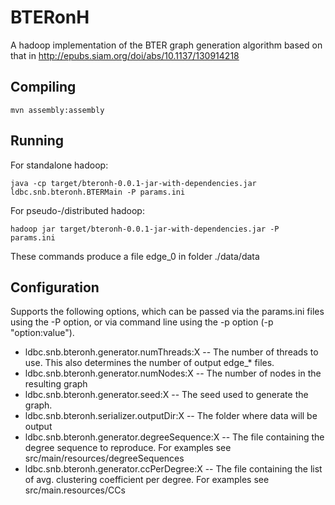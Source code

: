 # BTERonH
A hadoop implementation of the BTER graph generation algorithm based on that in http://epubs.siam.org/doi/abs/10.1137/130914218

## Compiling

```
mvn assembly:assembly
```

## Running

For standalone hadoop:

```
java -cp target/bteronh-0.0.1-jar-with-dependencies.jar ldbc.snb.bteronh.BTERMain -P params.ini
```
For pseudo-/distributed hadoop:

```
hadoop jar target/bteronh-0.0.1-jar-with-dependencies.jar -P params.ini
```
These commands produce a file edge\_0 in folder ./data/data

## Configuration

Supports the following options, which can be passed via the params.ini files using the -P option, or via command line using the -p option (-p "option:value").

* ldbc.snb.bteronh.generator.numThreads:X -- The number of threads to use. This also determines the number of output edge\_* files.
* ldbc.snb.bteronh.generator.numNodes:X -- The number of nodes in the resulting graph
* ldbc.snb.bteronh.generator.seed:X -- The seed used to generate the graph.
* ldbc.snb.bteronh.serializer.outputDir:X -- The folder where data will be output
* ldbc.snb.bteronh.generator.degreeSequence:X -- The file containing the degree sequence to reproduce. For examples see src/main/resources/degreeSequences
* ldbc.snb.bteronh.generator.ccPerDegree:X -- The file containing the list of avg. clustering coefficient per degree. For examples see src/main.resources/CCs

